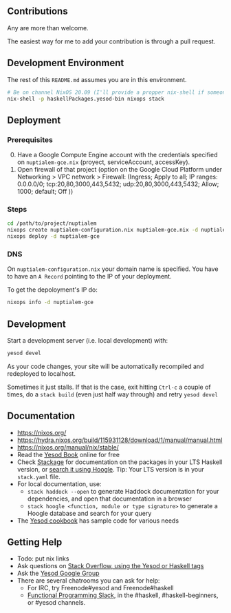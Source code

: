 ## Contributions

Any are more than welcome.

The easiest way for me to add your contribution is through a pull request.

## Development Environment

The rest of this ```README.md``` assumes you are in this environment.

```sh
# Be on channel NixOS 20.09 (I'll provide a propper nix-shell if someone asks)
nix-shell -p haskellPackages.yesod-bin nixops stack
```

## Deployment

### Prerequisites

0. Have a Google Compute Engine account with the credentials specified on ```nuptialem-gce.nix``` (proyect, serviceAccount, accessKey).
1. Open firewall of that project (option on the Google Cloud Platform under Networking > VPC network > Firewall: (Ingress; Apply to all; IP ranges: 0.0.0.0/0; tcp:20,80,3000,443,5432; udp:20,80,3000,443,5432; Allow; 1000; default; Off ))

### Steps

```sh
cd /path/to/project/nuptialem
nixops create nuptialem-configuration.nix nuptialem-gce.nix -d nuptialem-gce
nixops deploy -d nuptialem-gce
```

### DNS
On ```nuptialem-configuration.nix``` your domain name is specified. You have to have an ```A Record``` pointing to the IP of your deployment.

To get the depoloyment's IP do:

``` sh
nixops info -d nuptialem-gce
```

## Development

Start a development server (i.e. local development) with:

```sh
yesod devel
```

As your code changes, your site will be automatically recompiled and redeployed to localhost.

Sometimes it just stalls. If that is the case, exit hitting ```Ctrl-c``` a couple of times, do a ```stack build``` (even just half way through) and retry ```yesod devel```

## Documentation

* https://nixos.org/
* https://hydra.nixos.org/build/115931128/download/1/manual/manual.html
* https://nixos.org/manual/nix/stable/
* Read the [Yesod Book](https://www.yesodweb.com/book) online for free
* Check [Stackage](http://stackage.org/) for documentation on the packages in your LTS Haskell version, or [search it using Hoogle](https://www.stackage.org/lts/hoogle?q=). Tip: Your LTS version is in your `stack.yaml` file.
* For local documentation, use:
	* `stack haddock --open` to generate Haddock documentation for your dependencies, and open that documentation in a browser
	* `stack hoogle <function, module or type signature>` to generate a Hoogle database and search for your query
* The [Yesod cookbook](https://github.com/yesodweb/yesod-cookbook) has sample code for various needs

## Getting Help

* Todo: put nix links
* Ask questions on [Stack Overflow, using the Yesod or Haskell tags](https://stackoverflow.com/questions/tagged/yesod+haskell)
* Ask the [Yesod Google Group](https://groups.google.com/forum/#!forum/yesodweb)
* There are several chatrooms you can ask for help:
	* For IRC, try Freenode#yesod and Freenode#haskell
	* [Functional Programming Slack](https://fpchat-invite.herokuapp.com/), in the #haskell, #haskell-beginners, or #yesod channels.
